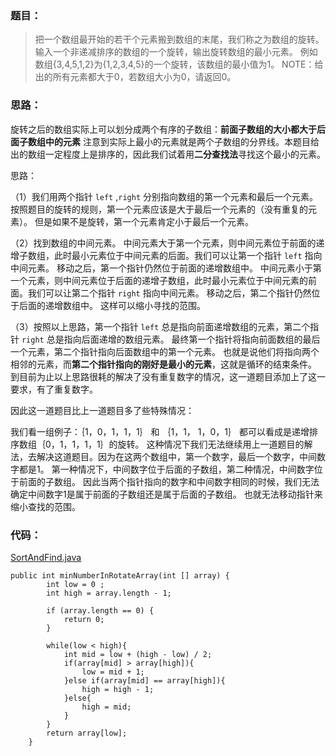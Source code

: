 ### 题目：

> 把一个数组最开始的若干个元素搬到数组的末尾，我们称之为数组的旋转。输入一个非递减排序的数组的一个旋转，输出旋转数组的最小元素。
> 例如数组{3,4,5,1,2}为{1,2,3,4,5}的一个旋转，该数组的最小值为1。
> NOTE：给出的所有元素都大于0，若数组大小为0，请返回0。


### 思路：

旋转之后的数组实际上可以划分成两个有序的子数组：**前面子数组的大小都大于后面子数组中的元素**
注意到实际上最小的元素就是两个子数组的分界线。本题目给出的数组一定程度上是排序的，因此我们试着用**二分查找法**寻找这个最小的元素。

思路：

（1）我们用两个指针 `left` ,`right` 分别指向数组的第一个元素和最后一个元素。按照题目的旋转的规则，第一个元素应该是大于最后一个元素的（没有重复的元素）。
但是如果不是旋转，第一个元素肯定小于最后一个元素。

（2）找到数组的中间元素。
中间元素大于第一个元素，则中间元素位于前面的递增子数组，此时最小元素位于中间元素的后面。我们可以让第一个指针 `left` 指向中间元素。
移动之后，第一个指针仍然位于前面的递增数组中。
中间元素小于第一个元素，则中间元素位于后面的递增子数组，此时最小元素位于中间元素的前面。我们可以让第二个指针 `right` 指向中间元素。
移动之后，第二个指针仍然位于后面的递增数组中。
这样可以缩小寻找的范围。

（3）按照以上思路，第一个指针 `left` 总是指向前面递增数组的元素，第二个指针 `right` 总是指向后面递增的数组元素。
最终第一个指针将指向前面数组的最后一个元素，第二个指针指向后面数组中的第一个元素。
也就是说他们将指向两个相邻的元素，而**第二个指针指向的刚好是最小的元素**，这就是循环的结束条件。
到目前为止以上思路很耗的解决了没有重复数字的情况，这一道题目添加上了这一要求，有了重复数字。

因此这一道题目比上一道题目多了些特殊情况：

我们看一组例子：｛1，0，1，1，1｝ 和 ｛1，1， 1，0，1｝ 都可以看成是递增排序数组｛0，1，1，1，1｝的旋转。
这种情况下我们无法继续用上一道题目的解法，去解决这道题目。因为在这两个数组中，第一个数字，最后一个数字，中间数字都是1。
第一种情况下，中间数字位于后面的子数组，第二种情况，中间数字位于前面的子数组。
因此当两个指针指向的数字和中间数字相同的时候，我们无法确定中间数字1是属于前面的子数组还是属于后面的子数组。
也就无法移动指针来缩小查找的范围。


### 代码：

[SortAndFind.java](./SortAndFind.java)


```
public int minNumberInRotateArray(int [] array) {
        int low = 0 ;
        int high = array.length - 1;

        if (array.length == 0) {
            return 0;
        }

        while(low < high){
            int mid = low + (high - low) / 2;
            if(array[mid] > array[high]){
                low = mid + 1;
            }else if(array[mid] == array[high]){
                high = high - 1;
            }else{
                high = mid;
            }
        }
        return array[low];
    }
```

